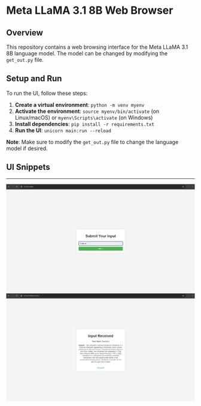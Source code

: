 # Meta LLaMA 3.1 8B Web Browser

## Overview

This repository contains a web browsing interface for the Meta LLaMA 3.1 8B language model. The model can be changed by modifying the `get_out.py` file.

## Setup and Run

To run the UI, follow these steps:

1. **Create a virtual environment**: `python -m venv myenv`
2. **Activate the environment**: `source myenv/bin/activate` (on Linux/macOS) or `myenv\Scripts\activate` (on Windows)
3. **Install dependencies**: `pip install -r requirements.txt`
4. **Run the UI**: `unicorn main:run --reload`

**Note**: Make sure to modify the `get_out.py` file to change the language model if desired.

## UI Snippets
---------------

![UI Screenshot-1](https://github.com/VibhuRaj01/Web_Browsing_LLM/blob/main/src/Page-1.png)
![UI Screenshot-2](https://github.com/VibhuRaj01/Web_Browsing_LLM/blob/main/src/Page-2.png)
